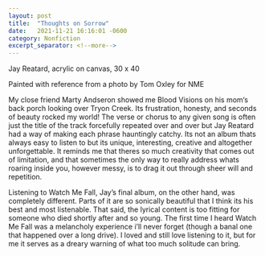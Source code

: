 ```yaml
---
layout: post
title:  "Thoughts on Sorrow"
date:   2021-11-21 16:16:01 -0600
category: Nonfiction
excerpt_separator: <!--more-->
---
```

Jay Reatard, acrylic on canvas, 30 x 40

Painted with reference from a photo by Tom Oxley for NME

My close friend Marty Andseron showed me Blood Visions on his mom‘s back porch looking over Tryon Creek. Its frustration, honesty, and seconds of beauty rocked my world! The verse or chorus to any given song is often just the title of the track forcefully repeated over and over but Jay Reatard had a way of making each phrase hauntingly catchy. Its not an album thats always easy to listen to but its unique, interesting, creative and altogether unforgettable. It reminds me that theres so much creativity that comes out of limitation, and that sometimes the only way to really address whats roaring inside you, however messy, is to drag it out through sheer will and repetition.

Listening to Watch Me Fall, Jay’s final album, on the other hand, was completely different. Parts of it are so sonically beautiful that I think its his best and most listenable. That said, the lyrical content is too fitting for someone who died shortly after and so young. The first time I heard Watch Me Fall was a melancholy experience i’ll never forget (though a banal one that happened over a long drive). I loved and still love listening to it, but for me it serves as a dreary warning of what too much solitude can bring.
